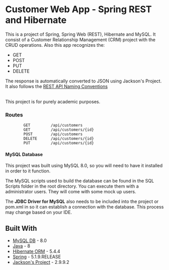 # Customer Web App - Spring REST and Hibernate

This is a project of Spring, Spring Web (REST), Hibernate and MySQL.
It consist of a Customer Relationship Management (CRM) project with the CRUD operations. Also this app recognizes the:

* GET
* POST
* PUT
* DELETE

The response is automatically converted to JSON using Jackson's Project.
It also follows the [REST API Naming Conventions](https://restfulapi.net/resource-naming/)

<br />
This project is for purely academic purposes.

### Routes
            GET         /api/customers
            GET         /api/customers/{id}
            POST        /api/customers
            DELETE      /api/customers/{id}
            PUT         /api/customers/{id}

#### MySQL Database

This project was built using MySQL 8.0, so you will need to have it installed in order to it function.

The MySQL scripts used to build the database can be found in the SQL Scripts folder in the root directory.
You can execute them with a administrator users. They will come with some mock up users.

The <b>JDBC Driver for MySQL</b> also needs to be included into the project or pom.xml in so it can establish a 
connection with the database. 
This process may change based on your IDE.

## Built With

* [MySQL DB](https://www.mysql.com/products/community/) - 8.0
* [Java](https://www.oracle.com/technetwork/pt/java/javase/downloads/jdk8-downloads-2133151.html) - 8
* [Hibernate ORM](http://hibernate.org/orm/) - 5.4.4
* [Spring](https://spring.io/) - 5.1.9.RELEASE
* [Jackson's Project](https://github.com/FasterXML/jackson) - 2.9.9.2